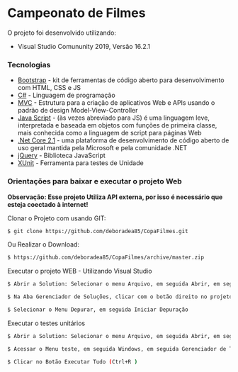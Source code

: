 # Campeonato de Filmes

O projeto foi desenvolvido utilizando: 

  - Visual Studio Comununity 2019, Versão 16.2.1

### Tecnologias

* [Bootstrap](https://getbootstrap.com/) - kit de ferramentas de código aberto para desenvolvimento com HTML, CSS e JS
* [C#](https://docs.microsoft.com/pt-br/dotnet/csharp/) - Linguagem de programação
* [MVC](https://docs.microsoft.com/pt-br/aspnet/core/mvc/overview?view=aspnetcore-2.1) - Estrutura para a criação de aplicativos Web e APIs usando o padrão de design Model-View-Controller
* [Java Script](https://developer.mozilla.org/pt-BR/docs/Web/JavaScript) - (às vezes abreviado para JS) é uma linguagem leve, interpretada e baseada em objetos com funções de primeira classe, mais conhecida como a linguagem de script para páginas Web 
* [.Net Core 2.1](https://docs.microsoft.com/pt-br/dotnet/core/) -  uma plataforma de desenvolvimento de código aberto de uso geral mantida pela Microsoft e pela comunidade .NET
* [jQuery](https://jquery.com/) - Biblioteca JavaScript
* [XUnit](https://xunit.net/) - Ferramenta para testes de Unidade 

### Orientações para baixar e executar o projeto Web
**Observação: Esse projeto Utiliza API externa, por isso é necessário que esteja coectado à internet!**

Clonar o Projeto com usando GIT:
```sh
$ git clone https://github.com/deboradea85/CopaFilmes.git
```
Ou Realizar o Download:
```sh
$ https://github.com/deboradea85/CopaFilmes/archive/master.zip
```
Executar o projeto WEB - Utilizando Visual Studio
```sh
$ Abrir a Solution: Selecionar o menu Arquivo, em seguida Abrir, em seguida Projeto/Solução

$ Na Aba Gerenciador de Soluções, clicar com o botão direito no projeto CopaDeFilmes.Web e selecionar a opção Definir Como Projeto de Inicialização 

$ Selecionar o Menu Depurar, em seguida Iniciar Depuração
```

Executar o testes unitários
```sh
$ Abrir a Solution: Selecionar o menu Arquivo, em seguida Abrir, em seguida Projeto/Solução

$ Acessar o Menu teste, em seguida Windows, em seguida Gerenciador de Testes

$ Clicar no Botão Executar Tudo (Ctrl+R )
```
